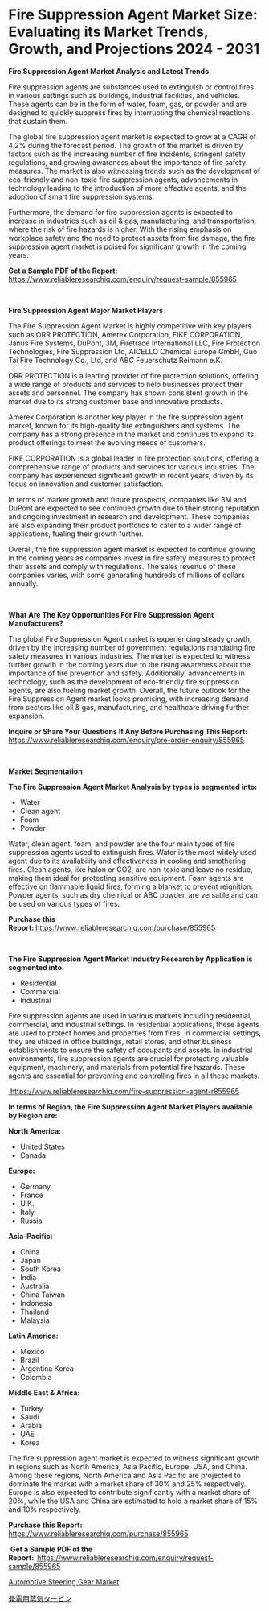 <p><h1>Fire Suppression Agent Market Size: Evaluating its Market Trends, Growth, and Projections 2024 - 2031</h1></p><p><strong>Fire Suppression Agent Market Analysis and Latest Trends</strong></p>
<p><p>Fire suppression agents are substances used to extinguish or control fires in various settings such as buildings, industrial facilities, and vehicles. These agents can be in the form of water, foam, gas, or powder and are designed to quickly suppress fires by interrupting the chemical reactions that sustain them.</p><p>The global fire suppression agent market is expected to grow at a CAGR of 4.2% during the forecast period. The growth of the market is driven by factors such as the increasing number of fire incidents, stringent safety regulations, and growing awareness about the importance of fire safety measures. The market is also witnessing trends such as the development of eco-friendly and non-toxic fire suppression agents, advancements in technology leading to the introduction of more effective agents, and the adoption of smart fire suppression systems.</p><p>Furthermore, the demand for fire suppression agents is expected to increase in industries such as oil & gas, manufacturing, and transportation, where the risk of fire hazards is higher. With the rising emphasis on workplace safety and the need to protect assets from fire damage, the fire suppression agent market is poised for significant growth in the coming years.</p></p>
<p><strong>Get a Sample PDF of the Report:&nbsp;</strong> <a href="https://www.reliableresearchiq.com/enquiry/request-sample/855965">https://www.reliableresearchiq.com/enquiry/request-sample/855965</a></p>
<p>&nbsp;</p>
<p><strong>Fire Suppression Agent Major Market Players</strong></p>
<p><p>The Fire Suppression Agent Market is highly competitive with key players such as ORR PROTECTION, Amerex Corporation, FIKE CORPORATION, Janus Fire Systems, DuPont, 3M, Firetrace International LLC, Fire Protection Technologies, Fire Suppression Ltd, AICELLO Chemical Europe GmbH, Guo Tai Fire Technology Co., Ltd, and ABC Feuerschutz Reimann e.K. </p><p>ORR PROTECTION is a leading provider of fire protection solutions, offering a wide range of products and services to help businesses protect their assets and personnel. The company has shown consistent growth in the market due to its strong customer base and innovative products.</p><p>Amerex Corporation is another key player in the fire suppression agent market, known for its high-quality fire extinguishers and systems. The company has a strong presence in the market and continues to expand its product offerings to meet the evolving needs of customers.</p><p>FIKE CORPORATION is a global leader in fire protection solutions, offering a comprehensive range of products and services for various industries. The company has experienced significant growth in recent years, driven by its focus on innovation and customer satisfaction.</p><p>In terms of market growth and future prospects, companies like 3M and DuPont are expected to see continued growth due to their strong reputation and ongoing investment in research and development. These companies are also expanding their product portfolios to cater to a wider range of applications, fueling their growth further.</p><p>Overall, the fire suppression agent market is expected to continue growing in the coming years as companies invest in fire safety measures to protect their assets and comply with regulations. The sales revenue of these companies varies, with some generating hundreds of millions of dollars annually.</p></p>
<p>&nbsp;</p>
<p><strong>What Are The Key Opportunities For Fire Suppression Agent Manufacturers?</strong></p>
<p><p>The global Fire Suppression Agent market is experiencing steady growth, driven by the increasing number of government regulations mandating fire safety measures in various industries. The market is expected to witness further growth in the coming years due to the rising awareness about the importance of fire prevention and safety. Additionally, advancements in technology, such as the development of eco-friendly fire suppression agents, are also fueling market growth. Overall, the future outlook for the Fire Suppression Agent market looks promising, with increasing demand from sectors like oil & gas, manufacturing, and healthcare driving further expansion.</p></p>
<p><strong>Inquire or Share Your Questions If Any Before Purchasing This Report:</strong> <a href="https://www.reliableresearchiq.com/enquiry/pre-order-enquiry/855965">https://www.reliableresearchiq.com/enquiry/pre-order-enquiry/855965</a></p>
<p>&nbsp;</p>
<p><strong>Market Segmentation</strong></p>
<p><strong>The Fire Suppression Agent Market Analysis by types is segmented into:</strong></p>
<p><ul><li>Water</li><li>Clean agent</li><li>Foam</li><li>Powder</li></ul></p>
<p><p>Water, clean agent, foam, and powder are the four main types of fire suppression agents used to extinguish fires. Water is the most widely used agent due to its availability and effectiveness in cooling and smothering fires. Clean agents, like halon or CO2, are non-toxic and leave no residue, making them ideal for protecting sensitive equipment. Foam agents are effective on flammable liquid fires, forming a blanket to prevent reignition. Powder agents, such as dry chemical or ABC powder, are versatile and can be used on various types of fires.</p></p>
<p><strong>Purchase this Report:&nbsp;</strong><a href="https://www.reliableresearchiq.com/purchase/855965">https://www.reliableresearchiq.com/purchase/855965</a></p>
<p>&nbsp;</p>
<p><strong>The Fire Suppression Agent Market Industry Research by Application is segmented into:</strong></p>
<p><ul><li>Residential</li><li>Commercial</li><li>Industrial</li></ul></p>
<p><p>Fire suppression agents are used in various markets including residential, commercial, and industrial settings. In residential applications, these agents are used to protect homes and properties from fires. In commercial settings, they are utilized in office buildings, retail stores, and other business establishments to ensure the safety of occupants and assets. In industrial environments, fire suppression agents are crucial for protecting valuable equipment, machinery, and materials from potential fire hazards. These agents are essential for preventing and controlling fires in all these markets.</p></p>
<p><a href="https://www.reliableresearchiq.com/fire-suppression-agent-r855965">&nbsp;https://www.reliableresearchiq.com/fire-suppression-agent-r855965</a></p>
<p><strong>In terms of Region, the Fire Suppression Agent Market Players available by Region are:</strong></p>
<p>
    <p> <strong> North America: </strong>
        <ul>
            <li>United States</li>
            <li>Canada</li>
        </ul>
        </p> 
    <p> <strong> Europe: </strong>
        <ul>
            <li>Germany</li>
            <li>France</li>
            <li>U.K.</li>
            <li>Italy</li>
            <li>Russia</li>
        </ul>
        </p> 
    <p> <strong> Asia-Pacific: </strong>
        <ul>
            <li>China</li>
            <li>Japan</li>
            <li>South Korea</li>
            <li>India</li>
            <li>Australia</li>
            <li>China Taiwan</li>
            <li>Indonesia</li>
            <li>Thailand</li>
            <li>Malaysia</li>
        </ul>
        </p> 
    <p> <strong> Latin America: </strong>
        <ul>
            <li>Mexico</li>
            <li>Brazil</li>
            <li>Argentina Korea</li>
            <li>Colombia</li>
        </ul>
        </p> 
    <p> <strong> Middle East & Africa: </strong>
        <ul>
            <li>Turkey</li>
            <li>Saudi</li>
            <li>Arabia</li>
            <li>UAE</li>
            <li>Korea</li>
        </ul>
    </p>
    </p>
<p><p>The fire suppression agent market is expected to witness significant growth in regions such as North America, Asia Pacific, Europe, USA, and China. Among these regions, North America and Asia Pacific are projected to dominate the market with a market share of 30% and 25% respectively. Europe is also expected to contribute significantly with a market share of 20%, while the USA and China are estimated to hold a market share of 15% and 10% respectively.</p></p>
<p><strong>Purchase this Report: </strong><a href="https://www.reliableresearchiq.com/purchase/855965">https://www.reliableresearchiq.com/purchase/855965</a></p>
<p>&nbsp;<strong>Get a Sample PDF of the Report:&nbsp;&nbsp;</strong><a href="https://www.reliableresearchiq.com/enquiry/request-sample/855965">https://www.reliableresearchiq.com/enquiry/request-sample/855965</a></p>
<p><strong></strong></p>
<p><p><a href="https://github.com/Dereodrews76856/Market-Research-Report-List-1/blob/main/automotive-steering-gear-market.md">Automotive Steering Gear Market</a></p><p><a href="https://github.com/ihabdkwlxs948/Market-Research-Report-List-3/blob/main/97779323092.md">発電用蒸気タービン</a></p></p>